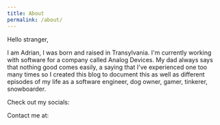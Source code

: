 ```yaml
---
title: About
permalink: /about/
---
```


Hello stranger, 

I am Adrian, I was born and raised in Transylvania. I'm currently working with software for a company called Analog Devices. My dad always says that nothing good comes easily, a saying that I've experienced one too many times so I created this blog to document this as well as different episodes of my life as a software engineer, dog owner, gamer, tinkerer, snowboarder. 

Check out my socials:


Contact me at:

